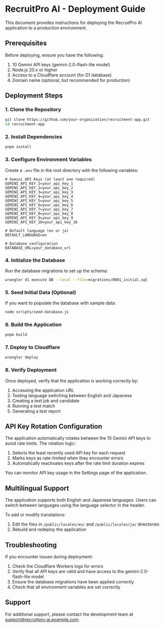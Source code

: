 # RecruitPro AI - Deployment Guide

This document provides instructions for deploying the RecruitPro AI application to a production environment.

## Prerequisites

Before deploying, ensure you have the following:

1. 10 Gemini API keys (gemini-2.0-flash-lite model)
2. Node.js 20.x or higher
3. Access to a Cloudflare account (for D1 database)
4. Domain name (optional, but recommended for production)

## Deployment Steps

### 1. Clone the Repository

```bash
git clone https://github.com/your-organization/recruitment-app.git
cd recruitment-app
```

### 2. Install Dependencies

```bash
pnpm install
```

### 3. Configure Environment Variables

Create a `.env` file in the root directory with the following variables:

```
# Gemini API Keys (at least one required)
GEMINI_API_KEY_1=your_api_key_1
GEMINI_API_KEY_2=your_api_key_2
GEMINI_API_KEY_3=your_api_key_3
GEMINI_API_KEY_4=your_api_key_4
GEMINI_API_KEY_5=your_api_key_5
GEMINI_API_KEY_6=your_api_key_6
GEMINI_API_KEY_7=your_api_key_7
GEMINI_API_KEY_8=your_api_key_8
GEMINI_API_KEY_9=your_api_key_9
GEMINI_API_KEY_10=your_api_key_10

# Default language (en or ja)
DEFAULT_LANGUAGE=en

# Database configuration
DATABASE_URL=your_database_url
```

### 4. Initialize the Database

Run the database migrations to set up the schema:

```bash
wrangler d1 execute DB --local --file=migrations/0001_initial.sql
```

### 5. Seed Initial Data (Optional)

If you want to populate the database with sample data:

```bash
node scripts/seed-database.js
```

### 6. Build the Application

```bash
pnpm build
```

### 7. Deploy to Cloudflare

```bash
wrangler deploy
```

### 8. Verify Deployment

Once deployed, verify that the application is working correctly by:

1. Accessing the application URL
2. Testing language switching between English and Japanese
3. Creating a test job and candidate
4. Running a test match
5. Generating a test report

## API Key Rotation Configuration

The application automatically rotates between the 10 Gemini API keys to avoid rate limits. The rotation logic:

1. Selects the least recently used API key for each request
2. Marks keys as rate-limited when they encounter errors
3. Automatically reactivates keys after the rate limit duration expires

You can monitor API key usage in the Settings page of the application.

## Multilingual Support

The application supports both English and Japanese languages. Users can switch between languages using the language selector in the header.

To add or modify translations:

1. Edit the files in `/public/locales/en/` and `/public/locales/ja/` directories
2. Rebuild and redeploy the application

## Troubleshooting

If you encounter issues during deployment:

1. Check the Cloudflare Workers logs for errors
2. Verify that all API keys are valid and have access to the gemini-2.0-flash-lite model
3. Ensure the database migrations have been applied correctly
4. Check that all environment variables are set correctly

## Support

For additional support, please contact the development team at support@recruitpro-ai.example.com.
